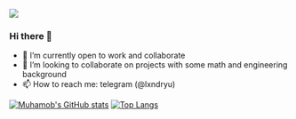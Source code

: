 ![](https://komarev.com/ghpvc/?username=your-github-username&style=flat-square)

### Hi there 👋

<!--
**Muhamob/Muhamob** is a ✨ _special_ ✨ repository because its `README.md` (this file) appears on your GitHub profile.
-->

- 🔭 I’m currently open to work and collaborate
- 👯 I’m looking to collaborate on projects with some math and engineering background
- 📫 How to reach me: telegram (@lxndryu)

[![Muhamob's GitHub stats](https://github-readme-stats.vercel.app/api?username=Muhamob&hide_rank=true)](https://github.com/anuraghazra/github-readme-stats)
[![Top Langs](https://github-readme-stats.vercel.app/api/top-langs/?username=Muhamob&layout=compact)](https://github.com/anuraghazra/github-readme-stats)
